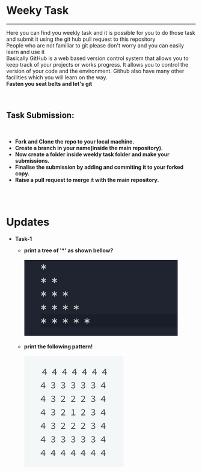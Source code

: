 # Weeky Task 
---
Here you can find you weekly task and it is possible for you to do those task and submit it using the git hub pull request to this repository<br>
People who are not familiar to git please don't worry and you can easily learn and use it<br>
Basically GitHub is a web based version control system that allows you to keep track of your projects or works progress. It allows you to control the version of your code and the environment. Github also have many other facilities which you will learn on the way.<br>
**Fasten you seat belts and let's git**
<br/>
<br/>
<br/>
## Task Submission:
 <br/>
 
  - **Fork and Clone the repo to your local machine.**
  - **Create a branch in your name(inside the main repository).**
  - **Now create a folder inside weekly task folder and make your submissions.**
  - **Finalise the submission by adding and commiting it to your forked copy.**
  - **Raise a pull request to merge it with the main repository.**
<br/>
<br/>


# Updates

* **Task-1**
   * **print a tree of '\*' as shown bellow?**<br/><br/>
   ![tree](https://github.com/IDEATOR-GECT/pythontoML/blob/master/img/tree.png)
   <br/>
   
   * **print the following pattern!**<br/><br/>
   ![numpat](https://github.com/IDEATOR-GECT/pythontoML/blob/master/img/numpat.png)
